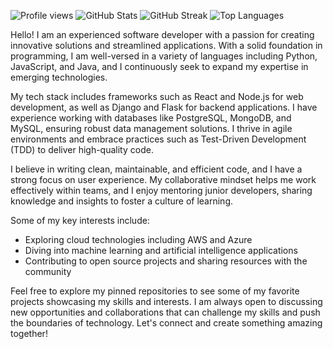 ![Profile views](https://komarev.com/ghpvc/?username=andreaarna704)
![GitHub Stats](https://github-readme-stats.vercel.app/api?username=andreaarna704&show_icons=true&theme=radical)
![GitHub Streak](https://github-readme-streak-stats.herokuapp.com/?user=andreaarna704&theme=radical)
![Top Languages](https://github-readme-stats.vercel.app/api/top-langs/?username=andreaarna704&theme=radical&layout=compact)

Hello! I am an experienced software developer with a passion for creating innovative solutions and streamlined applications. With a solid foundation in programming, I am well-versed in a variety of languages including Python, JavaScript, and Java, and I continuously seek to expand my expertise in emerging technologies.

My tech stack includes frameworks such as React and Node.js for web development, as well as Django and Flask for backend applications. I have experience working with databases like PostgreSQL, MongoDB, and MySQL, ensuring robust data management solutions. I thrive in agile environments and embrace practices such as Test-Driven Development (TDD) to deliver high-quality code.

I believe in writing clean, maintainable, and efficient code, and I have a strong focus on user experience. My collaborative mindset helps me work effectively within teams, and I enjoy mentoring junior developers, sharing knowledge and insights to foster a culture of learning.

Some of my key interests include:
- Exploring cloud technologies including AWS and Azure
- Diving into machine learning and artificial intelligence applications
- Contributing to open source projects and sharing resources with the community

Feel free to explore my pinned repositories to see some of my favorite projects showcasing my skills and interests. I am always open to discussing new opportunities and collaborations that can challenge my skills and push the boundaries of technology. Let's connect and create something amazing together!
